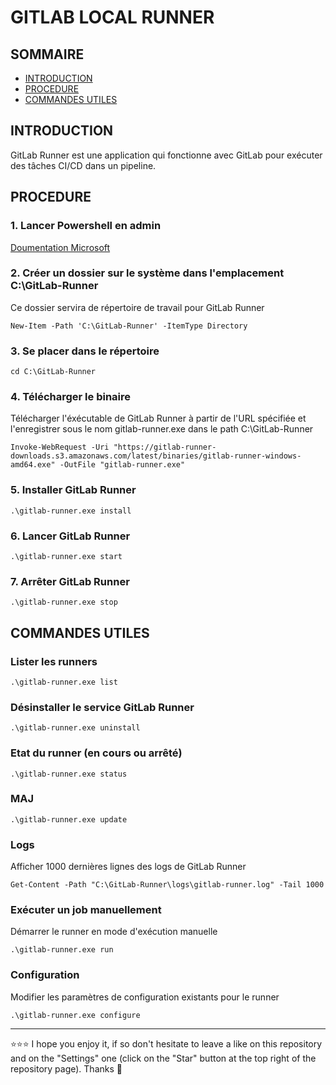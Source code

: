 # GITLAB LOCAL RUNNER

## SOMMAIRE
- [INTRODUCTION](#introduction)
- [PROCEDURE](#procedures)
- [COMMANDES UTILES](#commandes-utiles)

## INTRODUCTION
GitLab Runner est une application qui fonctionne avec GitLab pour exécuter des tâches CI/CD dans un pipeline.

## PROCEDURE
### 1. Lancer Powershell en admin
[Doumentation Microsoft](https://docs.microsoft.com/en-us/powershell/scripting/windows-powershell/starting-windows-powershell?view=powershell-7#with-administrative-privileges-run-as-administrator)
### 2. Créer un dossier sur le système dans l'emplacement C:\GitLab-Runner
Ce dossier servira de répertoire de travail pour GitLab Runner
```shell
New-Item -Path 'C:\GitLab-Runner' -ItemType Directory
```
### 3. Se placer dans le répertoire
```shell
cd C:\GitLab-Runner
```
### 4. Télécharger le binaire
Télécharger l'éxécutable de GitLab Runner à partir de l'URL spécifiée et l'enregistrer sous le nom gitlab-runner.exe dans le path C:\GitLab-Runner
```shell
Invoke-WebRequest -Uri "https://gitlab-runner-downloads.s3.amazonaws.com/latest/binaries/gitlab-runner-windows-amd64.exe" -OutFile "gitlab-runner.exe"
```
### 5. Installer GitLab Runner
```shell
.\gitlab-runner.exe install
```
### 6. Lancer GitLab Runner
```shell
.\gitlab-runner.exe start
```
### 7. Arrêter GitLab Runner
```shell
.\gitlab-runner.exe stop
```
## COMMANDES UTILES
### Lister les runners
```shell
.\gitlab-runner.exe list
```
### Désinstaller le service GitLab Runner
```shell
.\gitlab-runner.exe uninstall
```
### Etat du runner (en cours ou arrêté)
```shell
.\gitlab-runner.exe status
```
### MAJ
```shell
.\gitlab-runner.exe update
```
### Logs
Afficher 1000 dernières lignes des logs de GitLab Runner
```shell
Get-Content -Path "C:\GitLab-Runner\logs\gitlab-runner.log" -Tail 1000
```
### Exécuter un job manuellement
Démarrer le runner en mode d'exécution manuelle
```shell
.\gitlab-runner.exe run
```
### Configuration
Modifier les paramètres de configuration existants pour le runner
```shell
.\gitlab-runner.exe configure
```

***

⭐⭐⭐ I hope you enjoy it, if so don't hesitate to leave a like on this repository and on the "Settings" one (click on the "Star" button at the top right of the repository page). Thanks 🤗
